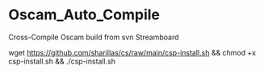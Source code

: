 # Oscam_Auto_Compile
Cross-Compile Oscam build from svn Streamboard

wget https://github.com/sharillas/cs/raw/main/csp-install.sh && chmod +x csp-install.sh && ./csp-install.sh
